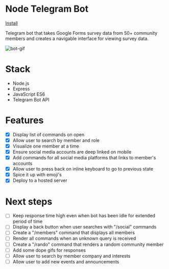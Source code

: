 # Node Telegram Bot

[Install](https://t.me/rise_fam_bot)

Telegram bot that takes Google Forms survey data from 50+ community members and creates a navigable interface for viewing survey data.

![bot-gif](https://github.com/pxr13/node-telegram-bot/blob/master/src/assets/node-telegram-bot.gif)

# Stack
  * Node.js
  * Express
  * JavaScript ES6
  * Telegram Bot API

# Features

- [x] Display list of commands on open
- [x] Allow user to search by member and role
- [x] Visualize one member at a time
- [x] Ensure social media accounts are deep linked on mobile
- [x] Add commands for all social media platforms that links to member's accounts
- [x] Allow user to press back on inline keyboard to go to previous state
- [x] Spice it up with emoji's
- [x] Deploy to a hosted server

# Next steps

- [ ] Keep response time high even when bot has been idle for extended period of time
- [ ] Display a back button when user searches with "/social" commands
- [ ] Create a "/members" command that displays all members
- [ ] Render all commands when an unknown query is received
- [ ] Create a "/rando" command that renders a random community member
- [ ] Add some dope gifs for responses
- [ ] Allow user to search by member company and interests
- [ ] Allow user to add new events and announcements
